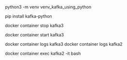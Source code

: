 python3 -m venv venv_kafka_using_python

pip install kafka-python


docker container stop kafka3

docker container start kafka3

docker container logs kafka3
docker container logs kafka2

docker container exec kafka2 -it bash